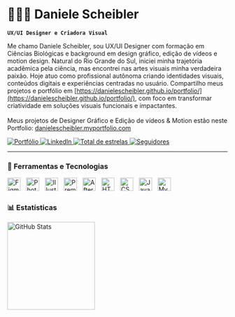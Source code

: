 # 👩🏻‍🎨 Daniele Scheibler

**`UX/UI Designer e Criadora Visual`**

Me chamo Daniele Scheibler, sou UX/UI Designer com formação em Ciências Biológicas e background em design gráfico, edição de vídeos e motion design. Natural do Rio Grande do Sul, iniciei minha trajetória acadêmica pela ciência, mas encontrei nas artes visuais minha verdadeira paixão. Hoje atuo como profissional autônoma criando identidades visuais, conteúdos digitais e experiências centradas no usuário. Compartilho meus projetos e portfólio em [https://danielescheibler.github.io/portfolio/](https://danielescheibler.github.io/portfolio/), com foco em transformar criatividade em soluções visuais funcionais e impactantes.
<br><br>
Meus projetos de Designer Gráfico e Edição de vídeos & Motion estão neste Portfolio: [danielescheibler.myportfolio.com](https://danielescheibler.myportfolio.com)

<p align="left">
    <a href="[https://danielescheibler.myportfolio.com](https://danielescheibler.github.io/portfolio/)" target="_blank">
        <img 
            alt="Portfólio" 
            title="Veja meu portfólio" 
            src="https://custom-icon-badges.demolab.com/badge/Portfólio-online-%23976CE0.svg?logo=brush&logoColor=white&style=for-the-badge&labelColor=734EBE"
        />
    </a>
    <a href="https://www.linkedin.com/in/danielescheibler" target="_blank">
        <img 
            alt="LinkedIn" 
            title="Me acompanhe no LinkedIn" 
            src="https://custom-icon-badges.demolab.com/badge/LinkedIn-Perfil-0A66C2.svg?logo=linkedin&logoColor=white&style=for-the-badge&labelColor=0A66C2"
        />
    </a>
    <a href="https://github.com/danielescheibler?tab=repositories&sort=stargazers">
        <img 
            alt="Total de estrelas" 
            title="Total de estrelas GitHub" 
            src="https://custom-icon-badges.demolab.com/github/stars/danielescheibler?color=55960c&style=for-the-badge&labelColor=488207&logo=star&label=estrelas"
        />
    </a>
    <a href="https://github.com/danielescheibler?tab=followers">
        <img 
            alt="Seguidores" 
            title="Me siga no GitHub" 
            src="https://custom-icon-badges.demolab.com/github/followers/danielescheibler?color=236ad3&labelColor=1155ba&style=for-the-badge&logo=github&label=Seguidores&logoColor=white"
        />
    </a>
</p>

---

### 🎨 Ferramentas e Tecnologias

<img align="left" alt="Figma" title="Figma" width="30px" style="padding-right: 10px;" src="https://cdn.jsdelivr.net/gh/devicons/devicon/icons/figma/figma-original.svg" />
<img align="left" alt="Photoshop" title="Photoshop" width="30px" style="padding-right: 10px;" src="https://cdn.jsdelivr.net/gh/devicons/devicon/icons/photoshop/photoshop-plain.svg" />
<img align="left" alt="Illustrator" title="Illustrator" width="30px" style="padding-right: 10px;" src="https://cdn.jsdelivr.net/gh/devicons/devicon/icons/illustrator/illustrator-plain.svg" />
<img align="left" alt="Premiere" title="Premiere Pro" width="30px" style="padding-right: 10px;" src="https://cdn.jsdelivr.net/gh/devicons/devicon/icons/premierepro/premierepro-original.svg" />
<img align="left" alt="After Effects" title="After Effects" width="30px" style="padding-right: 10px;" src="https://cdn.jsdelivr.net/gh/devicons/devicon/icons/aftereffects/aftereffects-original.svg" />
<img align="left" alt="HTML" title="HTML5" width="30px" style="padding-right: 10px;" src="https://cdn.jsdelivr.net/gh/devicons/devicon/icons/html5/html5-original.svg" />
<img align="left" alt="CSS" title="CSS3" width="30px" style="padding-right: 10px;" src="https://cdn.jsdelivr.net/gh/devicons/devicon/icons/css3/css3-original.svg" />
<img align="left" alt="JavaScript" title="JavaScript (básico)" width="30px" style="padding-right: 10px;" src="https://cdn.jsdelivr.net/gh/devicons/devicon/icons/javascript/javascript-original.svg" />
<img align="left" alt="MySQL" title="SQL" width="30px" style="padding-right: 10px;" src="https://cdn.jsdelivr.net/gh/devicons/devicon/icons/mysql/mysql-original.svg" />

<br/>
<br/>

### 📊 Estatísticas

<p>
  <img 
    align="left" 
    alt="GitHub Stats" 
    height="200" 
    style="padding-right: 10px;" 
    src="https://github-readme-stats.vercel.app/api?username=danielescheibler&show_icons=true&theme=radical&include_all_commits=true&locale=pt-br" 
  />
</p>
